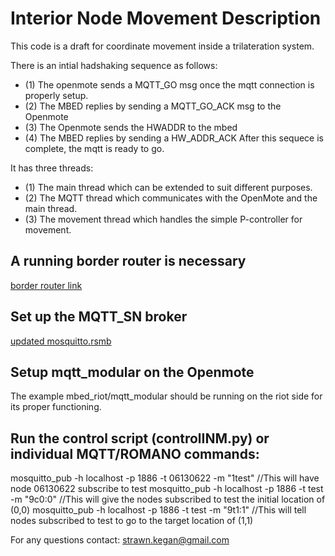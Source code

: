 # Interior Node Movement Description

This code is a draft for coordinate movement inside a trilateration system.

There is an intial hadshaking sequence as follows:
* (1) The openmote sends a MQTT_GO msg once the mqtt connection is properly setup.
* (2) The MBED replies by sending a MQTT_GO_ACK msg to the Openmote
* (3) The Openmote sends the HWADDR to the mbed
* (4) The MBED replies by sending a HW_ADDR_ACK
After this sequece is complete, the mqtt is ready to go.

It has three threads:
* (1) The main thread which can be extended to suit different purposes.
* (2) The MQTT thread which communicates with the OpenMote and the main thread.
* (3) The movement thread which handles the simple P-controller for movement.

## A running border router is necessary 

[border router link](https://github.com/ANRGUSC/anrg-riot/tree/develop/examples/emcute_border_router_3pi)

## Set up the MQTT_SN broker

[updated mosquitto.rsmb](https://github.com/ANRGUSC/mosquitto.rsmb)

## Setup mqtt_modular on the Openmote
The example mbed_riot/mqtt_modular should be running on the riot side for its proper functioning.

## Run the control script (controlINM.py) or individual MQTT/ROMANO commands:
mosquitto_pub -h localhost -p 1886 -t 06130622 -m "1test"  //This will have node 06130622 subscribe to test
mosquitto_pub -h localhost -p 1886 -t test -m "9c0:0" //This will give the nodes subscribed to test the initial location of (0,0)
mosquitto_pub -h localhost -p 1886 -t test -m "9t1:1" //This will tell nodes subscribed to test to go to the target location of (1,1)

For any questions contact: strawn.kegan@gmail.com


